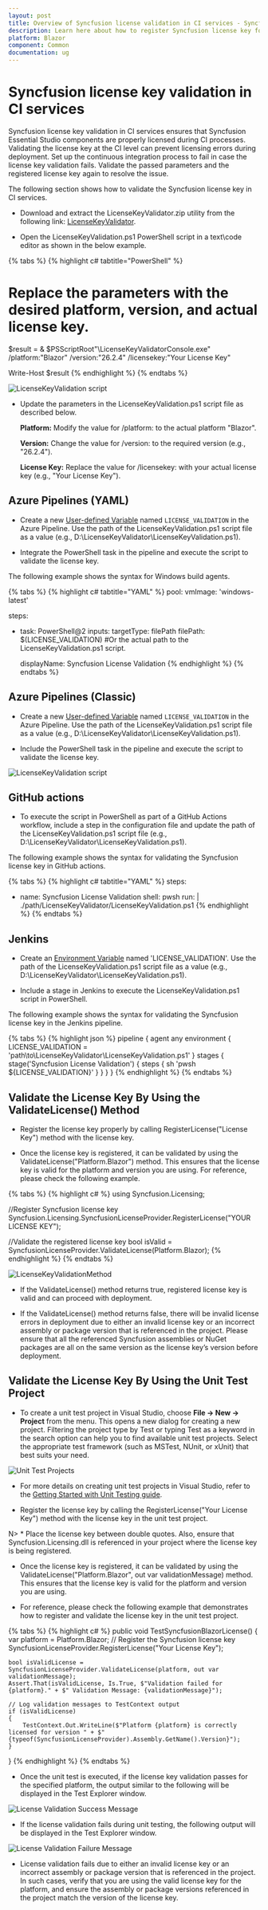 ```yaml
---
layout: post
title: Overview of Syncfusion license validation in CI services - Syncfusion
description: Learn here about how to register Syncfusion license key for Syncfusion application for license validation.
platform: Blazor
component: Common
documentation: ug
---
```


<style>
#license {
    font-size: .88em!important;
margin-top: 1.5em;     margin-bottom: 1.5em;
    background-color: #fbefca;
    padding: 10px 17px 14px
}
</style>


# Syncfusion license key validation in CI services

Syncfusion license key validation in CI services ensures that Syncfusion Essential Studio components are properly licensed during CI processes. Validating the license key at the CI level can prevent licensing errors during deployment. Set up the continuous integration process to fail in case the license key validation fails. Validate the passed parameters and the registered license key again to resolve the issue.

The following section shows how to validate the Syncfusion license key in CI services.

* Download and extract the LicenseKeyValidator.zip utility from the following link: [LicenseKeyValidator](https://s3.amazonaws.com/files2.syncfusion.com/Installs/LicenseKeyValidation/LicenseKeyValidator.zip).

* Open the LicenseKeyValidation.ps1 PowerShell script in a text\code editor as shown in the below example.

{% tabs %}
{% highlight c# tabtitle="PowerShell" %}
# Replace the parameters with the desired platform, version, and actual license key.

$result = & $PSScriptRoot"\LicenseKeyValidatorConsole.exe" /platform:"Blazor" /version:"26.2.4" /licensekey:"Your License Key"

Write-Host $result
{% endhighlight %}
{% endtabs %}

![LicenseKeyValidation script](images/license-validation.png)

* Update the parameters in the LicenseKeyValidation.ps1 script file as described below. 

  **Platform:** Modify the value for /platform: to the actual platform "Blazor". 
  
  **Version:**  Change the value for /version: to the required version (e.g., "26.2.4").
  
  **License Key:** Replace the value for /licensekey: with your actual license key (e.g., "Your License Key"). 

## Azure Pipelines (YAML)

* Create a new [User-defined Variable](https://learn.microsoft.com/en-us/azure/devops/pipelines/process/variables?view=azure-devops&tabs=yaml%2Cbatch#user-defined-variables) named `LICENSE_VALIDATION` in the Azure Pipeline. Use the path of the LicenseKeyValidation.ps1 script file as a value (e.g., D:\LicenseKeyValidator\LicenseKeyValidation.ps1).

* Integrate the PowerShell task in the pipeline and execute the script to validate the license key. 

The following example shows the syntax for Windows build agents.

{% tabs %}
{% highlight c# tabtitle="YAML" %}
pool:
  vmImage: 'windows-latest'

steps:

- task: PowerShell@2
  inputs:
    targetType: filePath
    filePath: $(LICENSE_VALIDATION) #Or the actual path to the LicenseKeyValidation.ps1 script.
  
  displayName: Syncfusion License Validation 
{% endhighlight %}
{% endtabs %}

## Azure Pipelines (Classic)

* Create a new [User-defined Variable](https://learn.microsoft.com/en-us/azure/devops/pipelines/process/variables?view=azure-devops&tabs=yaml%2Cbatch#user-defined-variables) named `LICENSE_VALIDATION` in the Azure Pipeline. Use the path of the LicenseKeyValidation.ps1 script file as a value (e.g., D:\LicenseKeyValidator\LicenseKeyValidation.ps1).

* Include the PowerShell task in the pipeline and execute the script to validate the license key. 

![LicenseKeyValidation script](images/license-validation-classic.png)

## GitHub actions

* To execute the script in PowerShell as part of a GitHub Actions workflow, include a step in the configuration file and update the path of the LicenseKeyValidation.ps1 script file (e.g., D:\LicenseKeyValidator\LicenseKeyValidation.ps1).

The following example shows the syntax for validating the Syncfusion license key in GitHub actions.

{% tabs %}
{% highlight c# tabtitle="YAML" %}
  steps:
  - name: Syncfusion License Validation
    shell: pwsh
    run: |
	  ./path/LicenseKeyValidator/LicenseKeyValidation.ps1
{% endhighlight %}
{% endtabs %}

## Jenkins

* Create an [Environment Variable](https://www.jenkins.io/doc/pipeline/tour/environment) named 'LICENSE_VALIDATION'. Use the path of the LicenseKeyValidation.ps1 script file as a value (e.g., D:\LicenseKeyValidator\LicenseKeyValidation.ps1).

* Include a stage in Jenkins to execute the LicenseKeyValidation.ps1 script in PowerShell. 

The following example shows the syntax for validating the Syncfusion license key in the Jenkins pipeline.

{% tabs %}
{% highlight json %}
pipeline {
	agent any
	environment {
		LICENSE_VALIDATION = 'path\\to\\LicenseKeyValidator\\LicenseKeyValidation.ps1'
	}
	stages {
		stage('Syncfusion License Validation') {
			steps {
				sh 'pwsh ${LICENSE_VALIDATION}'
			}
		}
	}
}
{% endhighlight %}
{% endtabs %}

## Validate the License Key By Using the ValidateLicense() Method

* Register the license key properly by calling RegisterLicense("License Key") method with the license key. 

* Once the license key is registered, it can be validated by using the ValidateLicense("Platform.Blazor") method. This ensures that the license key is valid for the platform and version you are using. For reference, please check the following example.

{% tabs %}
{% highlight c# %}
using Syncfusion.Licensing;

//Register Syncfusion license key 
Syncfusion.Licensing.SyncfusionLicenseProvider.RegisterLicense("YOUR LICENSE KEY");

//Validate the registered license key
bool isValid = SyncfusionLicenseProvider.ValidateLicense(Platform.Blazor);
{% endhighlight %}
{% endtabs %}

![LicenseKeyValidationMethod](images/license-validation-method.png)

* If the ValidateLicense() method returns true, registered license key is valid and can proceed with deployment.

* If the ValidateLicense() method returns false, there will be invalid license errors in deployment due to either an invalid license key or an incorrect assembly or package version that is referenced in the project. Please ensure that all the referenced Syncfusion assemblies or NuGet packages are all on the same version as the license key’s version before deployment. 

## Validate the License Key By Using the Unit Test Project 

* To create a unit test project in Visual Studio, choose **File -> New -> Project** from the menu. This opens a new dialog for creating a new project. Filtering the project type by Test or typing Test as a keyword in the search option can help you to find available unit test projects. Select the appropriate test framework (such as MSTest, NUnit, or xUnit) that best suits your need.

![Unit Test Projects](licensing-images/unit-test-projects.png)

* For more details on creating unit test projects in Visual Studio, refer to the [Getting Started with Unit Testing guide](https://learn.microsoft.com/en-us/visualstudio/test/getting-started-with-unit-testing?view=vs-2022&tabs=dotnet%2Cmstest#create-unit-tests).

* Register the license key by calling the RegisterLicense("Your License Key") method with the license key in the unit test project.

N> * Place the license key between double quotes. Also, ensure that Syncfusion.Licensing.dll is referenced in your project where the license key is being registered.

* Once the license key is registered, it can be validated by using the ValidateLicense("Platform.Blazor", out var validationMessage) method. This ensures that the license key is valid for the platform and version you are using.

* For reference, please check the following example that demonstrates how to register and validate the license key in the unit test project.

{% tabs %}
{% highlight c# %}
public void TestSyncfusionBlazorLicense()
{
	var platform = Platform.Blazor;
	// Register the Syncfusion license key
	SyncfusionLicenseProvider.RegisterLicense("Your License Key");

	bool isValidLicense = SyncfusionLicenseProvider.ValidateLicense(platform, out var validationMessage);
	Assert.That(isValidLicense, Is.True, $"Validation failed for {platform}." + $" Validation Message: {validationMessage}");

	// Log validation messages to TestContext output
	if (isValidLicense)
	{
		TestContext.Out.WriteLine($"Platform {platform} is correctly licensed for version " + $"{typeof(SyncfusionLicenseProvider).Assembly.GetName().Version}");
	}
}
{% endhighlight %}
{% endtabs %}

* Once the unit test is executed, if the license key validation passes for the specified platform, the output similar to the following will be displayed in the Test Explorer window.

![License Validation Success Message](licensing-images/unit-test-success-message.png)

* If the license validation fails during unit testing, the following output will be displayed in the Test Explorer window.

![License Validation Failure Message](licensing-images/unit-test-failure-message.png)

* License validation fails due to either an invalid license key or an incorrect assembly or package version that is referenced in the project. In such cases, verify that you are using the valid license key for the platform, and ensure the assembly or package versions referenced in the project match the version of the license key.